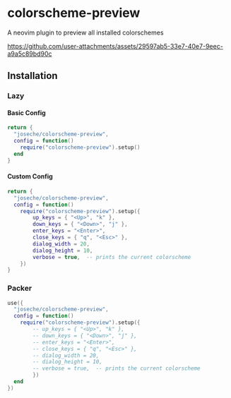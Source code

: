 # colorscheme-preview

A neovim plugin to preview all installed colorschemes



https://github.com/user-attachments/assets/29597ab5-33e7-40e7-9eec-a9a5c89bd90c



## Installation

### Lazy

#### Basic Config

```lua
return {
  "joseche/colorscheme-preview",
  config = function()
    require("colorscheme-preview").setup()
  end
}
```


#### Custom Config

```lua
return {
  "joseche/colorscheme-preview",
  config = function()
    require("colorscheme-preview").setup({
        up_keys = { "<Up>", "k" },
        down_keys = { "<Down>", "j" },
        enter_keys = "<Enter>",
        close_keys = { "q", "<Esc>" },
        dialog_width = 20,
        dialog_height = 10,
        verbose = true,  -- prints the current colorscheme
    })
}

```

### Packer

```lua
use({
  "joseche/colorscheme-preview",
  config = function()
    require("colorscheme-preview").setup({
        -- up_keys = { "<Up>", "k" },
        -- down_keys = { "<Down>", "j" },
        -- enter_keys = "<Enter>",
        -- close_keys = { "q", "<Esc>" },
        -- dialog_width = 20,
        -- dialog_height = 10,
        -- verbose = true,  -- prints the current colorscheme
        })
  end
})
```



